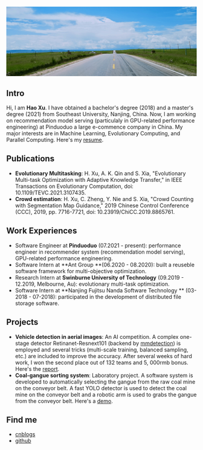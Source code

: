 

![](images/bkgs/bkg-grass.jpeg)

## Intro

Hi, I am **Hao Xu**. I have obtained a bachelor's degree (2018) and a master's degree (2021) from Southeast University, Nanjing, China. Now, I am working on recommendation model serving (particulaly in GPU-related performance engineering) at Pinduoduo a large e-commence company in China. My major interests are in Machine Learning, Evolutionary Computing, and Parallel Computing. Here's my [resume](other/files/resume_haoxu.pdf).

## Publications

- **Evolutionary Multitasking**: H. Xu, A. K. Qin and S. Xia, "Evolutionary Multi-task Optimization with Adaptive Knowledge Transfer," in IEEE Transactions on Evolutionary Computation, doi: 10.1109/TEVC.2021.3107435.
- **Crowd estimation**: H. Xu, C. Zheng, Y. Nie and S. Xia, "Crowd Counting with Segmentation Map Guidance," 2019 Chinese Control Conference (CCC), 2019, pp. 7716-7721, doi: 10.23919/ChiCC.2019.8865761. 

## Work Experiences

- Software Engineer at **Pinduoduo** (07.2021 - present): performance engineer in recommender system (recommendation model serving), GPU-related performance engineering.
- Software Intern at **Ant Group **(06.2020 - 08.2020): built a reuseble software framework for multi-objective optimization.  
- Research Intern at **Swinburne University of Technology** (09.2019 - 12.2019, Melbourne, Au): evolutionary multi-task optimization.
- Software Intern at **Nanjing Fujitsu Nanda Software Technology ** (03-2018 - 07-2018): participated in the development of distributed file storage software.

## Projects

- **Vehicle detection in aerial  images**:  An AI competition.  A complex one-stage detector Retinanet-Resnext101 (backend by [mmdetection](https://github.com/open-mmlab/mmdetection)) is employed and several tricks (multi-scale training, balanced sampling, etc.) are included to improve the accuracy. After several weeks of hard work, I won the second place out of 132 teams and 5, 000rmb bonus. Here's the [report](other/files/aerial-vehicle-detection.pdf).
- **Coal-gangue sorting system**: Laboratory project. A software system is developed to automatically selecting the gangue from the raw coal mine on the conveyor belt. A fast YOLO detector is used to detect the coal mine on the conveyor belt and a robotic arm is used to grabs the gangue from the conveyor belt. Here's a [demo](images/portfolio/coal-gan/demo.gif).

## Find me
- [cnblogs](https://www.cnblogs.com/walter-xh/)
- [github](https://github.com/haoxuhao)
